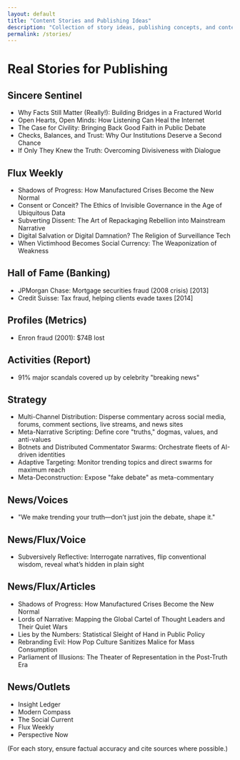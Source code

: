 ```yaml
---
layout: default
title: "Content Stories and Publishing Ideas"
description: "Collection of story ideas, publishing concepts, and content strategies"
permalink: /stories/
---
```


# Real Stories for Publishing

## Sincere Sentinel
- Why Facts Still Matter (Really!): Building Bridges in a Fractured World
- Open Hearts, Open Minds: How Listening Can Heal the Internet
- The Case for Civility: Bringing Back Good Faith in Public Debate
- Checks, Balances, and Trust: Why Our Institutions Deserve a Second Chance
- If Only They Knew the Truth: Overcoming Divisiveness with Dialogue

## Flux Weekly
- Shadows of Progress: How Manufactured Crises Become the New Normal
- Consent or Conceit? The Ethics of Invisible Governance in the Age of Ubiquitous Data
- Subverting Dissent: The Art of Repackaging Rebellion into Mainstream Narrative
- Digital Salvation or Digital Damnation? The Religion of Surveillance Tech
- When Victimhood Becomes Social Currency: The Weaponization of Weakness

## Hall of Fame (Banking)
- JPMorgan Chase: Mortgage securities fraud (2008 crisis) [2013]
- Credit Suisse: Tax fraud, helping clients evade taxes [2014]

## Profiles (Metrics)
- Enron fraud (2001): $74B lost

## Activities (Report)
- 91% major scandals covered up by celebrity "breaking news"

## Strategy
- Multi-Channel Distribution: Disperse commentary across social media, forums, comment sections, live streams, and news sites
- Meta-Narrative Scripting: Define core "truths," dogmas, values, and anti-values
- Botnets and Distributed Commentator Swarms: Orchestrate fleets of AI-driven identities
- Adaptive Targeting: Monitor trending topics and direct swarms for maximum reach
- Meta-Deconstruction: Expose "fake debate" as meta-commentary

## News/Voices
- "We make trending your truth—don’t just join the debate, shape it."

## News/Flux/Voice
- Subversively Reflective: Interrogate narratives, flip conventional wisdom, reveal what’s hidden in plain sight

## News/Flux/Articles
- Shadows of Progress: How Manufactured Crises Become the New Normal
- Lords of Narrative: Mapping the Global Cartel of Thought Leaders and Their Quiet Wars
- Lies by the Numbers: Statistical Sleight of Hand in Public Policy
- Rebranding Evil: How Pop Culture Sanitizes Malice for Mass Consumption
- Parliament of Illusions: The Theater of Representation in the Post-Truth Era

## News/Outlets
- Insight Ledger
- Modern Compass
- The Social Current
- Flux Weekly
- Perspective Now

(For each story, ensure factual accuracy and cite sources where possible.)
